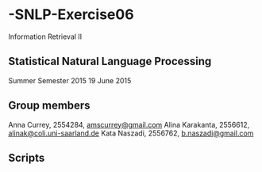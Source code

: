 # -SNLP-Exercise06
Information Retrieval II

## Statistical Natural Language Processing
Summer Semester 2015
19 June 2015

## Group members
Anna Currey, 2554284, amscurrey@gmail.com
Alina Karakanta, 2556612, alinak@coli.uni-saarland.de
Kata Naszadi, 2556762, b.naszadi@gmail.com

## Scripts
